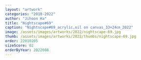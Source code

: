 ```yaml
---
layout: "artwork"
categories: "2018-2022"
author: "Jihoon Ha"
title: "Nightscape#69"
caption: "Nightscape#69_acrylic,oil on canvas_33×24㎝_2022"
image: /assets/images/artworks/2022/nightscape-69.jpg
thumb: /assets/images/artworks/2022/thumbs/nightscape-69.jpg
order: 22010205
sizeScore: 02
orderByYear: 2022008
---
```


